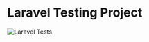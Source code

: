 # Laravel Testing Project

![Laravel Tests](https://github.com/pratamaa9812-design/Integrasi-Siste-API/actions/workflows/laravel-tests.yml/badge.svg)
